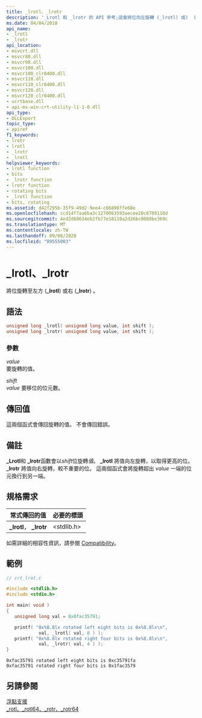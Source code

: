 ```yaml
---
title: _lrotl、_lrotr
description: '_Lrotl 和 _lrotr 的 API 參考;這會將位向左旋轉 (_lrotl) 或)  (_lrotr。 '
ms.date: 04/04/2018
api_name:
- _lrotl
- _lrotr
api_location:
- msvcrt.dll
- msvcr80.dll
- msvcr90.dll
- msvcr100.dll
- msvcr100_clr0400.dll
- msvcr110.dll
- msvcr110_clr0400.dll
- msvcr120.dll
- msvcr120_clr0400.dll
- ucrtbase.dll
- api-ms-win-crt-utility-l1-1-0.dll
api_type:
- DLLExport
topic_type:
- apiref
f1_keywords:
- lrotr
- lrotl
- _lrotr
- _lrotl
helpviewer_keywords:
- lrotl function
- bits
- _lrotr function
- lrotr function
- rotating bits
- _lrotl function
- bits, rotating
ms.assetid: d42f295b-35f9-49d2-9ee4-c66896ffe68e
ms.openlocfilehash: ccd14f7aa6ba3c1278063593aecee20c6789110d
ms.sourcegitcommit: 4ed2d68634eb2fb77e18110a2d26bc0008be369c
ms.translationtype: MT
ms.contentlocale: zh-TW
ms.lasthandoff: 09/08/2020
ms.locfileid: "89555003"
---
```

# <a name="_lrotl-_lrotr"></a>_lrotl、_lrotr

將位旋轉至左方 (**_lrotl**) 或右 (**_lrotr**) 。

## <a name="syntax"></a>語法

```C
unsigned long _lrotl( unsigned long value, int shift );
unsigned long _lrotr( unsigned long value, int shift );
```

### <a name="parameters"></a>參數

*value*<br/>
要旋轉的值。

*shift*<br/>
*value* 要移位的位元數。

## <a name="return-value"></a>傳回值

這兩個函式會傳回旋轉的值。 不會傳回錯誤。

## <a name="remarks"></a>備註

**_Lrotl**和 **_lrotr**函數會以*shift*位旋轉*值*。 **_lrotl** 將值向左旋轉，以取得更高的位。 **_lrotr** 將值向右旋轉，較不重要的位。 這兩個函式會將旋轉超出 *value* 一端的位元換行到另一端。

## <a name="requirements"></a>規格需求

|常式傳回的值|必要的標頭|
|-------------|---------------------|
|**_lrotl**， **_lrotr**|\<stdlib.h>|

如需詳細的相容性資訊，請參閱 [Compatibility](../../c-runtime-library/compatibility.md)。

## <a name="example"></a>範例

```C
// crt_lrot.c

#include <stdlib.h>
#include <stdio.h>

int main( void )
{
   unsigned long val = 0x0fac35791;

   printf( "0x%8.8lx rotated left eight bits is 0x%8.8lx\n",
            val, _lrotl( val, 8 ) );
   printf( "0x%8.8lx rotated right four bits is 0x%8.8lx\n",
            val, _lrotr( val, 4 ) );
}
```

```Output
0xfac35791 rotated left eight bits is 0xc35791fa
0xfac35791 rotated right four bits is 0x1fac3579
```

## <a name="see-also"></a>另請參閱

[浮點支援](../../c-runtime-library/floating-point-support.md)<br/>
[_rotl、_rotl64、_rotr、_rotr64](rotl-rotl64-rotr-rotr64.md)<br/>
